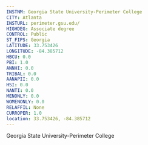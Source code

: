 ```yaml
---
INSTNM: Georgia State University-Perimeter College
CITY: Atlanta
INSTURL: perimeter.gsu.edu/
HIGHDEG: Associate degree
CONTROL: Public
ST_FIPS: Georgia
LATITUDE: 33.753426
LONGITUDE: -84.385712
HBCU: 0.0
PBI: 1.0
ANNHI: 0.0
TRIBAL: 0.0
AANAPII: 0.0
HSI: 0.0
NANTI: 0.0
MENONLY: 0.0
WOMENONLY: 0.0
RELAFFIL: None
CURROPER: 1.0
location: 33.753426, -84.385712
---
```

Georgia State University-Perimeter College